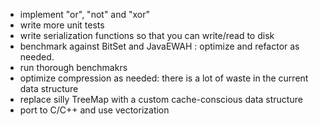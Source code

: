 
- implement "or", "not" and "xor"
- write more unit tests
- write serialization functions so that you can write/read to disk
- benchmark against BitSet and JavaEWAH : optimize and refactor as needed.
- run thorough benchmakrs
- optimize compression as needed: there is a lot of waste in the current data structure
- replace silly TreeMap with a custom cache-conscious data structure
- port to C/C++ and use vectorization